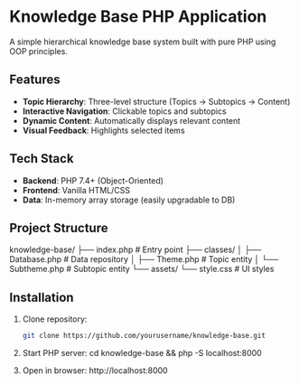 # Knowledge Base PHP Application
A simple hierarchical knowledge base system built with pure PHP using OOP principles.

## Features
- **Topic Hierarchy**: Three-level structure (Topics → Subtopics → Content)
- **Interactive Navigation**: Clickable topics and subtopics
- **Dynamic Content**: Automatically displays relevant content
- **Visual Feedback**: Highlights selected items

## Tech Stack
- **Backend**: PHP 7.4+ (Object-Oriented)
- **Frontend**: Vanilla HTML/CSS
- **Data**: In-memory array storage (easily upgradable to DB)

## Project Structure

knowledge-base/
├── index.php # Entry point
├── classes/
│ ├── Database.php # Data repository
│ ├── Theme.php # Topic entity
│ └── Subtheme.php # Subtopic entity
└── assets/
└── style.css # UI styles


## Installation

1. Clone repository:
   ```bash
   git clone https://github.com/yourusername/knowledge-base.git

2. Start PHP server:
cd knowledge-base && php -S localhost:8000

3. Open in browser:
http://localhost:8000

